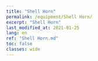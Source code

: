 ```yaml
---
title: "Shell Horn"
permalink: /equipment/Shell Horn/
excerpt: "Shell Horn"
last_modified_at: 2021-01-25
lang: en
ref: "Shell Horn.md"
toc: false
classes: wide
---
```


